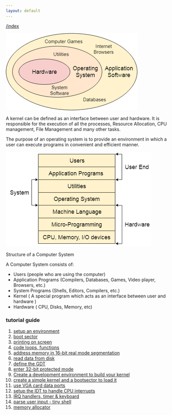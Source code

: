 ```yaml
---
layout: default
---
```

[/index](./)

![](./assets/images/os-definition-and-functions.png)

A kernel can be defined as an interface between user and hardware. It is responsible for the execution of all the processes, Resource Allocation, CPU management, File Management and many other tasks.

The purpose of an operating system is to provide an environment in which a user can execute programs in convenient and efficient manner.

![](./assets/images/structur-of-a-computer-system.png)

Structure of a Computer System

A Computer System consists of:

- Users (people who are using the computer)
- Application Programs (Compilers, Databases, Games, Video player, Browsers, etc.)
- System Programs (Shells, Editors, Compilers, etc.)
- Kernel ( A special program which acts as an interface between user and hardware )
- Hardware ( CPU, Disks, Memory, etc)

### tutorial guide

1. [setup an environment](/bios/intro.md)
2. [boot sector](/bios/bootsec.md)
3. [printing on screen](/bios/printsec.md)
4. [code loops, functions](/bios/codesec.md)
5. [address memory in 16-bit real mode segmentation](/bios/addressec.md)
6. [read data from disk](/bios/readsec.md)
7. [define the GDT](/bios/gdt.md)
8. [enter 32-bit protected mode](/bios/pm.md)
9. [Create a development environment to build your kernel](/bios/env.md)
10. [create a simple kernel and a bootsector to load it](/bios/kernel.md)
11. [use VGA card data ports](/bios/vga.md)
12. [setup the IDT to handle CPU interrupts](/bios/idt.md)
13. [IRQ handlers, timer & keyboard](/bios/irq.md)
14. [parse user input - tiny shell](/bios/shell.md)
15. [memory allocator](/bios/alloc.md)
